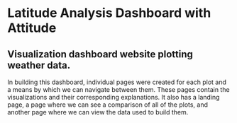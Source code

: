# Latitude Analysis Dashboard with Attitude
## Visualization dashboard website plotting weather data.
In building this dashboard, individual pages were created for each plot and a means by which we can navigate between them. These pages contain the visualizations and their corresponding explanations. It also has a landing page, a page where we can see a comparison of all of the plots, and another page where we can view the data used to build them.
